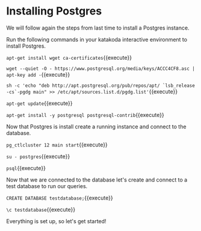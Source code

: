 # Installing Postgres

We will follow again the steps from last time to install a Postgres instance.

Run the following commands in your katakoda interactive environment to install Postgres.

`apt-get install wget ca-certificates`{{execute}}

`wget --quiet -O - https://www.postgresql.org/media/keys/ACCC4CF8.asc | apt-key add -`{{execute}}

``sh -c 'echo "deb http://apt.postgresql.org/pub/repos/apt/ `lsb_release -cs`-pgdg main" >> /etc/apt/sources.list.d/pgdg.list'``{{execute}}

`apt-get update`{{execute}}

`apt-get install -y postgresql postgresql-contrib`{{execute}}

Now that Postgres is install create a running instance and connect to the database.

`pg_ctlcluster 12 main start`{{execute}}

`su - postgres`{{execute}}

`psql`{{execute}}

Now that we are connected to the database let's create and connect to a test
database to run our queries.

`CREATE DATABASE testdatabase;`{{execute}}

`\c testdatabase`{{execute}}

Everything is set up, so let's get started!
